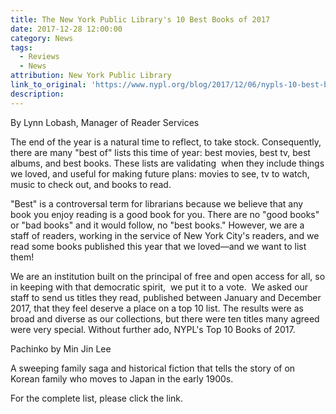 ```yaml
---
title: The New York Public Library's 10 Best Books of 2017
date: 2017-12-28 12:00:00
category: News
tags:
  - Reviews
  - News
attribution: New York Public Library
link_to_original: 'https://www.nypl.org/blog/2017/12/06/nypls-10-best-books-2017#'
description:
---
```



By Lynn Lobash, Manager of Reader Services

The end of the year is a natural time to reflect, to take stock. Consequently, there are many "best of" lists this time of year: best movies, best tv, best albums, and best books. These lists are validating  when they include things we loved, and useful for making future plans: movies to see, tv to watch, music to check out, and books to read.

"Best" is a controversal term for librarians because we believe that any book you enjoy reading is a good book for you. There are no "good books" or "bad books" and it would follow, no "best books." However, we are a staff of readers, working in the service of New York City's readers, and we read some books published this year that we loved—and we want to list them!

We are an institution built on the principal of free and open access for all, so in keeping with that democratic spirit,  we put it to a vote.  We asked our staff to send us titles they read, published between January and December 2017, that they feel deserve a place on a top 10 list. The results were as broad and diverse as our collections, but there were ten titles many agreed were very special. Without further ado, NYPL's Top 10 Books of 2017.

Pachinko by Min Jin Lee

A sweeping family saga and historical fiction that tells the story of on Korean family who moves to Japan in the early 1900s.

For the complete list, please click the link.